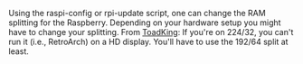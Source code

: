 Using the raspi-config or rpi-update script, one can change the RAM splitting for the Raspberry. Depending on your hardware setup you might have to change your splitting. From [ToadKing](http://www.raspberrypi.org/phpBB3/viewtopic.php?p=112241#p112241): If you're on 224/32, you can't run it (i.e., RetroArch) on a HD display. You'll have to use the 192/64 split at least.